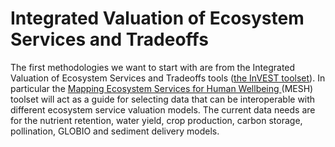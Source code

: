 # Integrated Valuation of Ecosystem Services and Tradeoffs

The first methodologies we want to start with are from the Integrated Valuation of Ecosystem Services and Tradeoffs tools ([the InVEST toolset](http://releases.naturalcapitalproject.org/invest-userguide/latest/index.html#)). In particular the [Mapping Ecosystem Services for Human Wellbeing ](https://naturalcapitalproject.stanford.edu/publications/mesh-factsheet-mapping-ecosystem-services-human-wellbeing)(MESH) toolset will act as a guide for selecting data that can be interoperable with different ecosystem service valuation models. The current data needs are for the nutrient retention, water yield, crop production, carbon storage, pollination, GLOBIO and sediment delivery models. &#x20;
